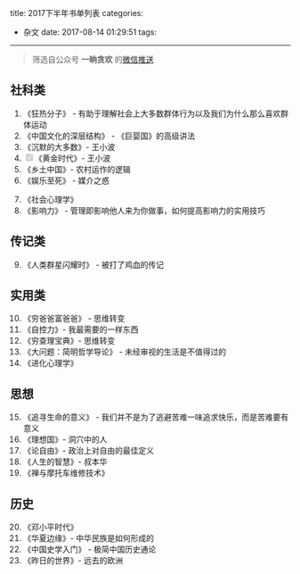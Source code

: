 title: 2017下半年书单列表
categories:
  - 杂文
date: 2017-08-14 01:29:51
tags:
---
> 筛选自公众号 **一晌贪欢** 的[微信推送](https://mp.weixin.qq.com/s?__biz=MzAxNDY1Mzk5Mw==&mid=2650012348&idx=1)

## 社科类

1. 《狂热分子》 - 有助于理解社会上大多数群体行为以及我们为什么那么喜欢群体运动
2. 《中国文化的深层结构》 - 《巨婴国》的高级讲法
3. 《沉默的大多数》- 王小波
4. <input type="checkbox" disabled checked>《黄金时代》- 王小波
5. 《乡土中国》- 农村运作的逻辑
6. 《娱乐至死》 - 媒介之惑
 <!-- more -->
7. 《社会心理学》 
8. 《影响力》 - 管理即影响他人来为你做事，如何提高影响力的实用技巧

## 传记类

9. 《人类群星闪耀时》 - 被打了鸡血的传记

## 实用类

10. 《穷爸爸富爸爸》 - 思维转变
11. 《自控力》- 我最需要的一样东西
12. 《穷查理宝典》- 思维转变
13. 《大问题：简明哲学导论》 - 未经审视的生活是不值得过的
14. 《进化心理学》

## 思想

15. 《追寻生命的意义》 - 我们并不是为了逃避苦难一味追求快乐，而是苦难要有意义
16. 《理想国》- 洞穴中的人
17. 《论自由》- 政治上对自由的最佳定义
18. 《人生的智慧》- 叔本华
19. 《禅与摩托车维修技术》

## 历史

20. 《邓小平时代》
21. 《华夏边缘》- 中华民族是如何形成的
22. 《中国史学入门》 - 极简中国历史通论
23. 《昨日的世界》- 远去的欧洲
